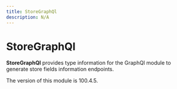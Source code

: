 ```yaml
---
title: StoreGraphQl
description: N/A
---
```


# StoreGraphQl

**StoreGraphQl** provides type information for the GraphQl module
to generate store fields information endpoints.

<InlineAlert slots="text" />
The version of this module is 100.4.5.
